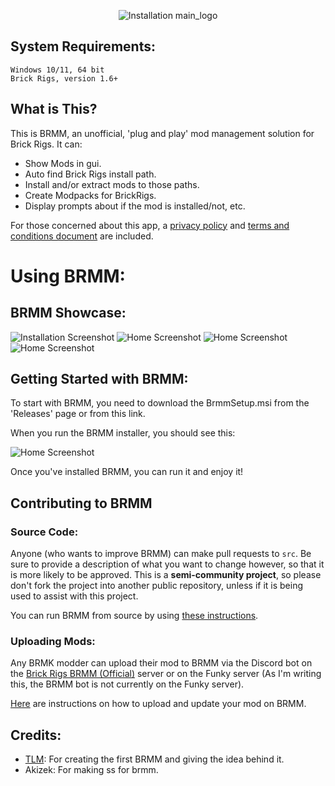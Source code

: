 <p align="center">
  <img src="https://github.com/ControllerPog/BRMM/blob/main/Assets/Img/main_logo.png" alt="Installation main_logo">
</p>

## System Requirements:

```
Windows 10/11, 64 bit
Brick Rigs, version 1.6+
```

## What is This?

This is BRMM, an unofficial, 'plug and play' mod management solution for Brick Rigs. It can:
- Show Mods in gui.
- Auto find Brick Rigs install path.
- Install and/or extract mods to those paths.
- Create Modpacks for BrickRigs.
- Display prompts about if the mod is installed/not, etc.
  
For those concerned about this app, a [privacy policy](https://github.com/ControllerPog/BRMM/blob/main/Assets/Documentation/PrivacyPolicy.md) and [terms and conditions document](https://github.com/ControllerPog/BRMM/blob/main/Assets/Documentation/T%26C.md) are included.

# Using BRMM:
## BRMM Showcase:

<img src="https://github.com/ControllerPog/BRMM/blob/main/Assets/Img/ss_brmm_home.PNG" alt="Installation Screenshot">
<img src="https://github.com/ControllerPog/BRMM/blob/main/Assets/Img/ss_brmm_mod_installation.PNG" alt="Home Screenshot">
<img src="https://github.com/ControllerPog/BRMM/blob/main/Assets/Img/ss_brmm_modpacks.PNG" alt="Home Screenshot">
<img src="https://github.com/ControllerPog/BRMM/blob/main/Assets/Img/ss_brmm_mods.PNG" alt="Home Screenshot">


## Getting Started with BRMM:

To start with BRMM, you need to download the BrmmSetup.msi from the 'Releases' page or from this link.

When you run the BRMM installer, you should see this:

<img src="https://github.com/ControllerPog/BRMM/blob/main/Assets/Img/ss_brmm_installator.PNG" alt="Home Screenshot">

Once you've installed BRMM, you can run it and enjoy it!

## Contributing to BRMM

### Source Code:

Anyone (who wants to improve BRMM) can make pull requests to `src`. Be sure to provide a description of what you want to change however, so that it is more likely to be approved. This is a **semi-community project**, so please don't fork the project into another public repository, unless if it is being used to assist with this project.

You can run BRMM from source by using [these instructions](https://github.com/ControllerPog/BRMM/blob/main/Assets/Documentation/src.md).

### Uploading Mods:

Any BRMK modder can upload their mod to BRMM via the Discord bot on the [Brick Rigs BRMM (Official)](https://discord.gg/JnhTBsAgqv) server or on the Funky server (As I'm writing this, the BRMM bot is not currently on the Funky server).

[Here](https://github.com/ControllerPog/BRMM/blob/main/Assets/Documentation/BrmmBot.md) are instructions on how to upload and update your mod on BRMM.

## Credits:
- [TLM](https://github.com/anonymous-editor): For creating the first BRMM and giving the idea behind it.
- Akizek: For making ss for brmm.
